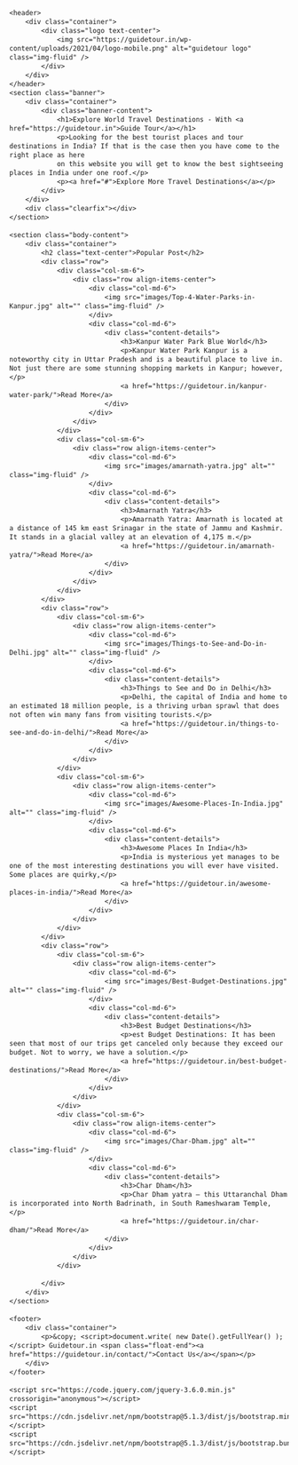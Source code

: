 <!doctype html>
<html>
<head>
<meta charset="utf-8">
<title>Explore World Travel Destinations with Guide Tour</title>
<link rel="icon" href="images/favicon-guidetour.png" type="image/x-icon" />
<meta name="title" content="Explore World Travel Destinations with Guide Tour - Make Your Tour">
<meta name="description" content="Explore Travel Destinations with Guidetour, Find all Indian Tourist Places and Destinations Details, Looking for the best tourist places">
<meta name="keywords" content="Tourist Places in India, Awesome Places In India, Things to See and Do in Delhi, Places In South India">
<meta name="robots" content="index, follow">
<meta http-equiv="Content-Type" content="text/html; charset=utf-8">
<meta name="language" content="English">
<meta name="viewport" content="width=device-width, initial-scale=1.0">
<link rel="stylesheet" href="https://cdn.jsdelivr.net/npm/bootstrap@5.1.3/dist/css/bootstrap.min.css" />
<link rel="preconnect" href="https://fonts.googleapis.com">
<link rel="preconnect" href="https://fonts.gstatic.com" crossorigin>
<link href="https://fonts.googleapis.com/css2?family=Yanone+Kaffeesatz:wght@300;400;500;700&display=swap" rel="stylesheet">
<link rel="preconnect" href="https://fonts.googleapis.com">
<link rel="preconnect" href="https://fonts.gstatic.com" crossorigin>
<link href="https://fonts.googleapis.com/css2?family=Montserrat:wght@200;300;400;600&display=swap" rel="stylesheet">
<link rel="stylesheet" href="mystyle.css" type="text/css" />
</head>

<body>

	<header>
    	<div class="container">
        	<div class="logo text-center">
            	<img src="https://guidetour.in/wp-content/uploads/2021/04/logo-mobile.png" alt="guidetour logo" class="img-fluid" />
            </div>
        </div>
    </header>
    <section class="banner">
    	<div class="container">
        	<div class="banner-content">
            	<h1>Explore World Travel Destinations - With <a href="https://guidetour.in">Guide Tour</a></h1>
                <p>Looking for the best tourist places and tour destinations in India? If that is the case then you have come to the right place as here
                on this website you will get to know the best sightseeing places in India under one roof.</p>
                <p><a href="#">Explore More Travel Destinations</a></p>
            </div>
        </div>
        <div class="clearfix"></div>
    </section>
    
    <section class="body-content">
    	<div class="container">
        	<h2 class="text-center">Popular Post</h2>
        	<div class="row">
            	<div class="col-sm-6">
                	<div class="row align-items-center">
                    	<div class="col-md-6">
                        	<img src="images/Top-4-Water-Parks-in-Kanpur.jpg" alt="" class="img-fluid" />
                        </div>
                        <div class="col-md-6">
                        	<div class="content-details">
                            	<h3>Kanpur Water Park Blue World</h3>
                                <p>Kanpur Water Park Kanpur is a noteworthy city in Uttar Pradesh and is a beautiful place to live in. Not just there are some stunning shopping markets in Kanpur; however,</p>
                                <a href="https://guidetour.in/kanpur-water-park/">Read More</a>
                            </div>
                        </div>
                    </div>
                </div>
                <div class="col-sm-6">
                	<div class="row align-items-center">
                    	<div class="col-md-6">
                        	<img src="images/amarnath-yatra.jpg" alt="" class="img-fluid" />
                        </div>
                        <div class="col-md-6">
                        	<div class="content-details">
                            	<h3>Amarnath Yatra</h3>
                                <p>Amarnath Yatra: Amarnath is located at a distance of 145 km east Srinagar in the state of Jammu and Kashmir. It stands in a glacial valley at an elevation of 4,175 m.</p>
                                <a href="https://guidetour.in/amarnath-yatra/">Read More</a>
                            </div>
                        </div>
                    </div>
                </div>
            </div>
            <div class="row">
            	<div class="col-sm-6">
                	<div class="row align-items-center">
                    	<div class="col-md-6">
                        	<img src="images/Things-to-See-and-Do-in-Delhi.jpg" alt="" class="img-fluid" />
                        </div>
                        <div class="col-md-6">
                        	<div class="content-details">
                            	<h3>Things to See and Do in Delhi</h3>
                                <p>Delhi, the capital of India and home to an estimated 18 million people, is a thriving urban sprawl that does not often win many fans from visiting tourists.</p>
                                <a href="https://guidetour.in/things-to-see-and-do-in-delhi/">Read More</a>
                            </div>
                        </div>
                    </div>
                </div>
                <div class="col-sm-6">
                	<div class="row align-items-center">
                    	<div class="col-md-6">
                        	<img src="images/Awesome-Places-In-India.jpg" alt="" class="img-fluid" />
                        </div>
                        <div class="col-md-6">
                        	<div class="content-details">
                            	<h3>Awesome Places In India</h3>
                                <p>India is mysterious yet manages to be one of the most interesting destinations you will ever have visited. Some places are quirky,</p>
                                <a href="https://guidetour.in/awesome-places-in-india/">Read More</a>
                            </div>
                        </div>
                    </div>
                </div>
            </div>
            <div class="row">
            	<div class="col-sm-6">
                	<div class="row align-items-center">
                    	<div class="col-md-6">
                        	<img src="images/Best-Budget-Destinations.jpg" alt="" class="img-fluid" />
                        </div>
                        <div class="col-md-6">
                        	<div class="content-details">
                            	<h3>Best Budget Destinations</h3>
                                <p>est Budget Destinations: It has been seen that most of our trips get canceled only because they exceed our budget. Not to worry, we have a solution.</p>
                                <a href="https://guidetour.in/best-budget-destinations/">Read More</a>
                            </div>
                        </div>
                    </div>
                </div>
                <div class="col-sm-6">
                	<div class="row align-items-center">
                    	<div class="col-md-6">
                        	<img src="images/Char-Dham.jpg" alt="" class="img-fluid" />
                        </div>
                        <div class="col-md-6">
                        	<div class="content-details">
                            	<h3>Char Dham</h3>
                                <p>Char Dham yatra – this Uttaranchal Dham is incorporated into North Badrinath, in South Rameshwaram Temple, </p>
                                <a href="https://guidetour.in/char-dham/">Read More</a>
                            </div>
                        </div>
                    </div>
                </div>
                
            </div>
        </div>
    </section>
    
    <footer>
    	<div class="container">
        	<p>&copy; <script>document.write( new Date().getFullYear() );</script> Guidetour.in <span class="float-end"><a href="https://guidetour.in/contact/">Contact Us</a></span></p>
        </div>
    </footer>
    
    <script src="https://code.jquery.com/jquery-3.6.0.min.js" crossorigin="anonymous"></script>
    <script src="https://cdn.jsdelivr.net/npm/bootstrap@5.1.3/dist/js/bootstrap.min.js"></script>
    <script src="https://cdn.jsdelivr.net/npm/bootstrap@5.1.3/dist/js/bootstrap.bundle.min.js"></script>
</body>
</html>
